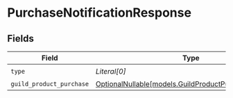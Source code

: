 # PurchaseNotificationResponse


## Fields

| Field                                                                                              | Type                                                                                               | Required                                                                                           | Description                                                                                        |
| -------------------------------------------------------------------------------------------------- | -------------------------------------------------------------------------------------------------- | -------------------------------------------------------------------------------------------------- | -------------------------------------------------------------------------------------------------- |
| `type`                                                                                             | *Literal[0]*                                                                                       | :heavy_check_mark:                                                                                 | N/A                                                                                                |
| `guild_product_purchase`                                                                           | [OptionalNullable[models.GuildProductPurchaseResponse]](../models/guildproductpurchaseresponse.md) | :heavy_minus_sign:                                                                                 | N/A                                                                                                |